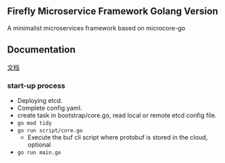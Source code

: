 ## Firefly Microservice Framework Golang Version
A minimalist microservices framework based on microcore-go

## Documentation
[文档](https://firefly.lhdht.cn/guide/)

### start-up process
- Deploying etcd.
- Complete config.yaml.
- create task in bootstrap/core.go, read local or remote etcd config file.
- `go mod tidy`
- `go run script/core.go` 
  - Execute the buf cli script where protobuf is stored in the cloud, optional
- `go run main.go`